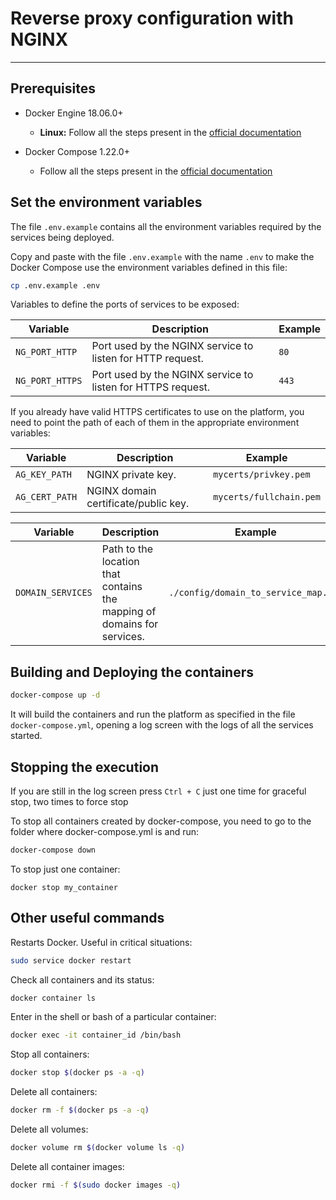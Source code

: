 # Reverse proxy configuration with NGINX

---

## Prerequisites


- Docker Engine 18.06.0+

  - **Linux:** Follow all the steps present in the [official documentation](https://docs.docker.com/install/linux/docker-ce/ubuntu/#install-docker-ce)

- Docker Compose 1.22.0+
  -  Follow all the steps present in the [official documentation](https://docs.docker.com/compose/install/)

## Set the environment variables

The file `.env.example` contains all the environment variables required by the services being deployed.

Copy and paste with the file `.env.example` with the name `.env` to make the Docker Compose use the environment variables defined in this file:

```sh
cp .env.example .env
```

Variables to define the ports of services to be exposed:

| Variable | Description | Example |
| -------- | ----------- | ------- |
| `NG_PORT_HTTP` |  Port used by the NGINX service to listen for HTTP request. | `80` |
| `NG_PORT_HTTPS` | Port used by the NGINX service to listen for HTTPS request. | `443` |

If you already have valid HTTPS certificates to use on the platform, you need to point the path of each of them in the appropriate environment variables:

| Variable | Description | Example |
| -------- | ----------- | ------- |
| `AG_KEY_PATH` | NGINX private key. | `mycerts/privkey.pem` |
| `AG_CERT_PATH` | NGINX domain certificate/public key. | `mycerts/fullchain.pem` |



| Variable | Description | Example |
| -------- | ----------- | ------- |
| `DOMAIN_SERVICES` | Path to the location that contains the mapping of domains for services. | `./config/domain_to_service_map.txt` |

## Building and Deploying the containers

```sh
docker-compose up -d
 ```

It will build the containers and run the platform as specified in the file `docker-compose.yml`, opening a log screen with the logs of all the services started.

## Stopping the execution

If you are still in the log screen press `Ctrl + C` just one time for graceful stop, two times to force stop

To stop all containers created by docker-compose, you need to go to the folder where docker-compose.yml is and run:
```sh
docker-compose down
 ```

To stop just one container:

```ssh
docker stop my_container
 ```

## Other useful commands

Restarts Docker. Useful in critical situations:

```sh
sudo service docker restart
 ```

Check all containers and its status:

```sh
docker container ls
 ```

Enter in the shell or bash of a particular container:

```sh
docker exec -it container_id /bin/bash
 ```

Stop all containers:

```sh
docker stop $(docker ps -a -q)
 ```

Delete all containers:

```sh
docker rm -f $(docker ps -a -q)
 ```

Delete all volumes:

```sh
docker volume rm $(docker volume ls -q)
```

Delete all container images:

```sh
docker rmi -f $(sudo docker images -q)
```
